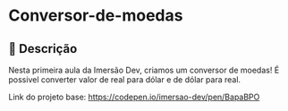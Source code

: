 # Conversor-de-moedas
## 📝 Descrição
Nesta primeira aula da Imersão Dev, criamos um conversor de moedas!
É possivel converter valor de real para dólar e de dólar para real.

Link do projeto base:
https://codepen.io/imersao-dev/pen/BapaBPO
